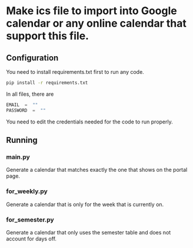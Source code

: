 # Make ics file to import into Google calendar or any online calendar that support this file.

## Configuration
You need to install requirements.txt first to run any code.
```bash
pip install -r requirements.txt
```
In all files, there are
```py
EMAIL  =  ""
PASSWORD  =  ""
```
You need to edit the credentials needed for the code to run properly.

## Running
### main.py
Generate a calendar that matches exactly the one that shows on the portal page.
### for_weekly.py
Generate a calendar that is only for the week that is currently on.
### for_semester.py
Generate a calendar that only uses the semester table and does not account for days off.